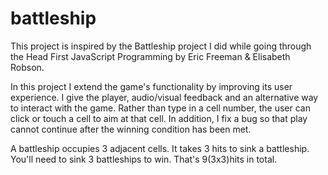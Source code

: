 # battleship

This project is inspired by the Battleship project I did while going through the Head First JavaScript Programming by Eric Freeman
& Elisabeth Robson.

In this project I extend the game's functionality by improving its user experience. I give the player, audio/visual feedback and an alternative way to interact with the game. Rather than type in a cell number, the user can click or touch a cell to aim at that cell. In addition, I fix a bug so that play cannot continue after the winning condition has been met.

A battleship occupies 3 adjacent cells. It takes 3 hits to sink a battleship. You'll need to sink 3 battleships to win. That's 
9(3x3)hits in total.
